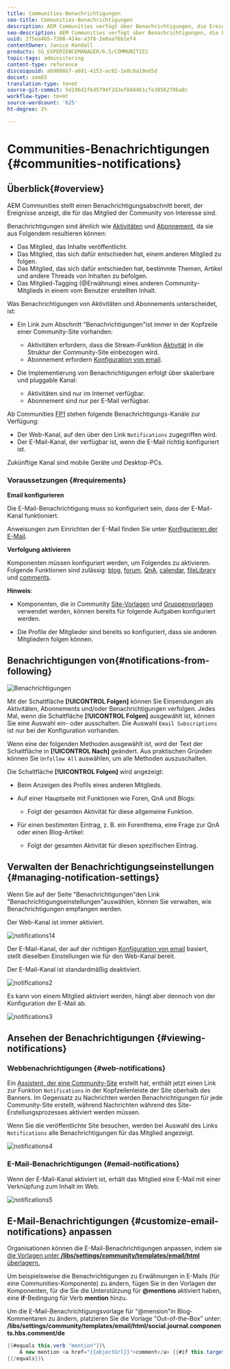 ```yaml
---
title: Communities-Benachrichtigungen
seo-title: Communities-Benachrichtigungen
description: AEM Communities verfügt über Benachrichtigungen, die Ereignisse anzeigen, die für das angemeldete Community-Mitglied von Interesse sind
seo-description: AEM Communities verfügt über Benachrichtigungen, die Ereignisse anzeigen, die für das angemeldete Community-Mitglied von Interesse sind
uuid: 2f5ea4b5-7308-414e-a3f8-2e8aa76b1ef4
contentOwner: Janice Kendall
products: SG_EXPERIENCEMANAGER/6.5/COMMUNITIES
topic-tags: administering
content-type: reference
discoiquuid: ab9088b7-a691-4153-ac82-1e8c0a19ed5d
docset: aem65
translation-type: tm+mt
source-git-commit: 5d196d1f6d5f94f2d3ef0d4461cfe38562f8ba8c
workflow-type: tm+mt
source-wordcount: '625'
ht-degree: 2%

---
```



# Communities-Benachrichtigungen {#communities-notifications}

## Überblick{#overview}

AEM Communities stellt einen Benachrichtigungsabschnitt bereit, der Ereignisse anzeigt, die für das Mitglied der Community von Interesse sind.

Benachrichtigungen sind ähnlich wie [Aktivitäten](/help/communities/essentials-activities.md) und [Abonnement](/help/communities/subscriptions.md), da sie aus Folgendem resultieren können:

* Das Mitglied, das Inhalte veröffentlicht.
* Das Mitglied, das sich dafür entschieden hat, einem anderen Mitglied zu folgen.
* Das Mitglied, das sich dafür entschieden hat, bestimmte Themen, Artikel und andere Threads von Inhalten zu befolgen.
* Das Mitglied-Tagging (@Erwähnung) eines anderen Community-Mitglieds in einem vom Benutzer erstellten Inhalt.

Was Benachrichtigungen von Aktivitäten und Abonnements unterscheidet, ist:

* Ein Link zum Abschnitt &quot;Benachrichtigungen&quot;ist immer in der Kopfzeile einer Community-Site vorhanden:

   * Aktivitäten erfordern, dass die Stream-Funktion [Aktivität](/help/communities/functions.md#activity-stream-function) in die Struktur der Community-Site einbezogen wird.
   * Abonnement erfordern [Konfiguration von email](/help/communities/email.md).

* Die Implementierung von Benachrichtigungen erfolgt über skalierbare und pluggable Kanal:

   * Aktivitäten sind nur im Internet verfügbar.
   * Abonnement sind nur per E-Mail verfügbar.

Ab Communities [FP1](/help/communities/deploy-communities.md#latestfeaturepack) stehen folgende Benachrichtigungs-Kanäle zur Verfügung:

* Der Web-Kanal, auf den über den Link `Notifications` zugegriffen wird.
* Der E-Mail-Kanal, der verfügbar ist, wenn die E-Mail richtig konfiguriert ist.

Zukünftige Kanal sind mobile Geräte und Desktop-PCs.

### Voraussetzungen {#requirements}

**Email konfigurieren**

Die E-Mail-Benachrichtigung muss so konfiguriert sein, dass der E-Mail-Kanal funktioniert.

Anweisungen zum Einrichten der E-Mail finden Sie unter [Konfigurieren der E-Mail](/help/communities/analytics.md).

**Verfolgung aktivieren**

Komponenten müssen konfiguriert werden, um Folgendes zu aktivieren. Folgende Funktionen sind zulässig: [blog](/help/communities/blog-feature.md), [forum](/help/communities/forum.md), [QnA](/help/communities/working-with-qna.md), [calendar](/help/communities/calendar.md), [fileLibrary](/help/communities/file-library.md) und [comments](/help/communities/comments.md).

**Hinweis**:

* Komponenten, die in Community [Site-Vorlagen](/help/communities/sites.md) und [Gruppenvorlagen](/help/communities/tools-groups.md) verwendet werden, können bereits für folgende Aufgaben konfiguriert werden.

* Die Profile der Mitglieder sind bereits so konfiguriert, dass sie anderen Mitgliedern folgen können.

## Benachrichtigungen von{#notifications-from-following}

![Benachrichtigungen](assets/notifications.png)

Mit der Schaltfläche **[!UICONTROL Folgen]** können Sie Einsendungen als Aktivitäten, Abonnements und/oder Benachrichtigungen verfolgen. Jedes Mal, wenn die Schaltfläche **[!UICONTROL Folgen]** ausgewählt ist, können Sie eine Auswahl ein- oder ausschalten. Die Auswahl `Email Subscriptions` ist nur bei der Konfiguration vorhanden.

Wenn eine der folgenden Methoden ausgewählt ist, wird der Text der Schaltfläche in **[!UICONTROL Nach]** geändert. Aus praktischen Gründen können Sie `Unfollow All` auswählen, um alle Methoden auszuschalten.

Die Schaltfläche **[!UICONTROL Folgen]** wird angezeigt:

* Beim Anzeigen des Profils eines anderen Mitglieds.
* Auf einer Hauptseite mit Funktionen wie Foren, QnA und Blogs:

   * Folgt der gesamten Aktivität für diese allgemeine Funktion.

* Für einen bestimmten Eintrag, z. B. ein Forenthema, eine Frage zur QnA oder einen Blog-Artikel:

   * Folgt der gesamten Aktivität für diesen spezifischen Eintrag.

## Verwalten der Benachrichtigungseinstellungen {#managing-notification-settings}

Wenn Sie auf der Seite &quot;Benachrichtigungen&quot;den Link &quot;Benachrichtigungseinstellungen&quot;auswählen, können Sie verwalten, wie Benachrichtigungen empfangen werden.

Der Web-Kanal ist immer aktiviert.

![notifications14](assets/notifications1.png)

Der E-Mail-Kanal, der auf der richtigen [Konfiguration von email](/help/communities/email.md) basiert, stellt dieselben Einstellungen wie für den Web-Kanal bereit.

Der E-Mail-Kanal ist standardmäßig deaktiviert.

![notifications2](assets/notifications2.png)

Es kann von einem Mitglied aktiviert werden, hängt aber dennoch von der Konfiguration der E-Mail ab.

![notifications3](assets/notifications3.png)

## Ansehen der Benachrichtigungen {#viewing-notifications}

### Webbenachrichtigungen {#web-notifications}

Ein [Assistent, der eine Community-Site](/help/communities/sites-console.md) erstellt hat, enthält jetzt einen Link zur Funktion `Notifications` in der Kopfzeilenleiste der Site oberhalb des Banners. Im Gegensatz zu Nachrichten werden Benachrichtigungen für jede Community-Site erstellt, während Nachrichten während des Site-Erstellungsprozesses aktiviert werden müssen.

Wenn Sie die veröffentlichte Site besuchen, werden bei Auswahl des Links `Notifications` alle Benachrichtigungen für das Mitglied angezeigt.

![notifications4](assets/notifications4.png)

### E-Mail-Benachrichtigungen {#email-notifications}

Wenn der E-Mail-Kanal aktiviert ist, erhält das Mitglied eine E-Mail mit einer Verknüpfung zum Inhalt im Web.

![notifications5](assets/notifications5.png)

## E-Mail-Benachrichtigungen {#customize-email-notifications} anpassen

Organisationen können die E-Mail-Benachrichtigungen anpassen, indem sie [die Vorlagen unter **/libs/settings/community/templates/email/html** überlagern.](/help/communities/client-customize.md#overlays)

Um beispielsweise die Benachrichtigungen zu Erwähnungen in E-Mails (für eine Communities-Komponente) zu ändern, fügen Sie in den Vorlagen der Komponenten, für die Sie die Unterstützung für **@mentions** aktiviert haben, eine **if**-Bedingung für Verb **mention** hinzu.

Um die E-Mail-Benachrichtigungsvorlage für &quot;@mension&quot;in Blog-Kommentaren zu ändern, platzieren Sie die Vorlage &quot;Out-of-the-Box&quot; unter: **/libs/settings/community/templates/email/html/social.journal.components.hbs.comment/de**

```java
{{#equals this.verb "mention"}}\
    A new mention <a href="{{objectUrl}}">comment</a> {{#if this.target.properties.[jcr:title]}}to the article "{{{target.displayName}}}" {{/if}}was added by {{{user.name}}} on {{dateUtil this.published format="EEE, d MMM yyyy HH:mm:ss z"}}.\n \
{{/equals}}\
```

